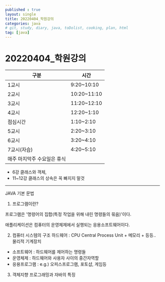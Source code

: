 ```yaml
---
published : true
layout: single
title: 20220404_학원강의
categories: java
# git, study, diary, java, toDolist, cooking, plan, html
tag: [java] 
---
```


# 20220404_학원강의
|구분|시간|
|---|---|
|1교시| 9:20~10:10|
|2교시| 10:20~11:10|
|3교시| 11:20~12:10|
|4교시| 12:20~1:10|
|점심시간| 1:10~2:10|
|5교시| 2:20~3:10| 
|6교시| 3:20~4:10|
|7교시(자습)| 4:20~5:10|
|매주 마지막주 수요일은 휴식||

* 6강 클래스와 객체,
* 11~12강 클래스의 상속은 꼭 빠지지 말것

-------
JAVA 기본 문법

1. 프로그램이란?

프로그램은 '명령어의 집합(특정 작업을 위해 내린 명령들의 묶음)'이다.

애플리케이션은 컴퓨터의 운영체제에서 실행되는 응용소프트웨어이다.

2. 컴퓨터 시스템의 구조
하드웨어 : CPU Central Process Unit + 메모리 + 등등.. 물리적 기계장치
+ 소프트웨어 : 하드웨어를 제어하는 명령들
+ 운영체제 : 하드웨어와 사용자 사이의 중간자역할
+ 응용프로그램 : e.g.) 오피스프로그램, 포토샵, 게임등

3. 객체지향 프로그래밍과 자바의 특징
